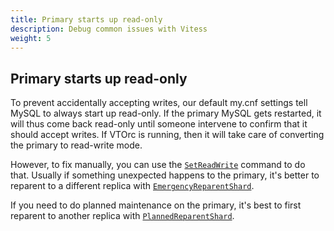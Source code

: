```yaml
---
title: Primary starts up read-only
description: Debug common issues with Vitess
weight: 5
---
```


## Primary starts up read-only

To prevent accidentally accepting writes, our default my.cnf settings tell MySQL to always start up read-only. If the primary MySQL gets restarted, it will thus come back read-only until someone intervene to confirm that it should accept writes. 
If VTOrc is running, then it will take care of converting the primary to read-write mode.

However, to fix manually, you can use the [`SetReadWrite`](../../reference/programs/vtctl/tablets/#setreadwrite) command to do that. Usually if something unexpected happens to the primary, it's better to reparent to a different replica with [`EmergencyReparentShard`](../../reference/programs/vtctl/shards/#emergencyreparentshard). 

If you need to do planned maintenance on the primary, it's best to first reparent to another replica with [`PlannedReparentShard`](../../reference/programs/vtctl/shards/#plannedreparentshard).
